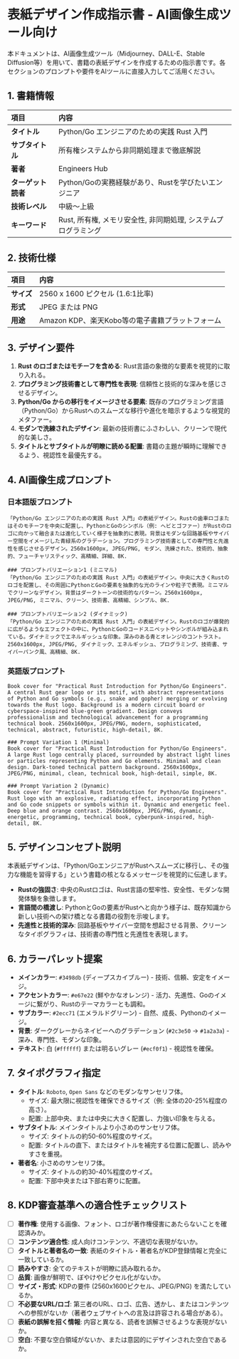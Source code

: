 # 表紙デザイン作成指示書 - AI画像生成ツール向け

本ドキュメントは、AI画像生成ツール（Midjourney、DALL-E、Stable Diffusion等）を用いて、書籍の表紙デザインを作成するための指示書です。各セクションのプロンプトや要件をAIツールに直接入力してご活用ください。

## 1. 書籍情報

| 項目 | 内容 |
| :--- | :--- |
| **タイトル** | Python/Go エンジニアのための実践 Rust 入門 |
| **サブタイトル** | 所有権システムから非同期処理まで徹底解説 |
| **著者** | Engineers Hub |
| **ターゲット読者** | Python/Goの実務経験があり、Rustを学びたいエンジニア |
| **技術レベル** | 中級～上級 |
| **キーワード** | Rust, 所有権, メモリ安全性, 非同期処理, システムプログラミング |

## 2. 技術仕様

| 項目 | 内容 |
| :--- | :--- |
| **サイズ** | 2560 x 1600 ピクセル (1.6:1比率) |
| **形式** | JPEG または PNG |
| **用途** | Amazon KDP、楽天Kobo等の電子書籍プラットフォーム |

## 3. デザイン要件

1.  **Rust のロゴまたはモチーフを含める**: Rust言語の象徴的な要素を視覚的に取り入れる。
2.  **プログラミング技術書として専門性を表現**: 信頼性と技術的な深みを感じさせるデザイン。
3.  **Python/Go からの移行をイメージさせる要素**: 既存のプログラミング言語（Python/Go）からRustへのスムーズな移行や進化を暗示するような視覚的メタファー。
4.  **モダンで洗練されたデザイン**: 最新の技術書にふさわしい、クリーンで現代的な美しさ。
5.  **タイトルとサブタイトルが明瞭に読める配置**: 書籍の主題が瞬時に理解できるよう、視認性を最優先する。

## 4. AI画像生成プロンプト

### 日本語版プロンプト

```
「Python/Go エンジニアのための実践 Rust 入門」の表紙デザイン。Rustの歯車ロゴまたはそのモチーフを中央に配置し、PythonとGoのシンボル（例: ヘビとゴファー）がRustのロゴに向かって融合または進化していく様子を抽象的に表現。背景はモダンな回路基板やサイバー空間をイメージした青緑系のグラデーション。プログラミング技術書としての専門性と先進性を感じさせるデザイン。2560x1600px, JPEG/PNG, モダン、洗練された、技術的、抽象的、フューチャリスティック、高精細、詳細、8K.

### プロンプトバリエーション1 (ミニマル)
「Python/Go エンジニアのための実践 Rust 入門」の表紙デザイン。中央に大きくRustのロゴを配置し、その周囲にPythonとGoの要素を抽象的な光のラインや粒子で表現。ミニマルでクリーンなデザイン。背景はダークトーンの技術的なパターン。2560x1600px, JPEG/PNG, ミニマル、クリーン、技術書、高精細、シンプル、8K.

### プロンプトバリエーション2 (ダイナミック)
「Python/Go エンジニアのための実践 Rust 入門」の表紙デザイン。Rustのロゴが爆発的に広がるようなエフェクトの中に、PythonとGoのコードスニペットやシンボルが組み込まれている。ダイナミックでエネルギッシュな印象。深みのある青とオレンジのコントラスト。2560x1600px, JPEG/PNG, ダイナミック、エネルギッシュ、プログラミング、技術書、サイバーパンク風、高精細、8K.
```

### 英語版プロンプト

```
Book cover for "Practical Rust Introduction for Python/Go Engineers". A central Rust gear logo or its motif, with abstract representations of Python and Go symbols (e.g., snake and gopher) merging or evolving towards the Rust logo. Background is a modern circuit board or cyberspace-inspired blue-green gradient. Design conveys professionalism and technological advancement for a programming technical book. 2560x1600px, JPEG/PNG, modern, sophisticated, technical, abstract, futuristic, high-detail, 8K.

### Prompt Variation 1 (Minimal)
Book cover for "Practical Rust Introduction for Python/Go Engineers". A large Rust logo centrally placed, surrounded by abstract light lines or particles representing Python and Go elements. Minimal and clean design. Dark-toned technical pattern background. 2560x1600px, JPEG/PNG, minimal, clean, technical book, high-detail, simple, 8K.

### Prompt Variation 2 (Dynamic)
Book cover for "Practical Rust Introduction for Python/Go Engineers". Rust logo with an explosive, radiating effect, incorporating Python and Go code snippets or symbols within it. Dynamic and energetic feel. Deep blue and orange contrast. 2560x1600px, JPEG/PNG, dynamic, energetic, programming, technical book, cyberpunk-inspired, high-detail, 8K.
```

## 5. デザインコンセプト説明

本表紙デザインは、「Python/GoエンジニアがRustへスムーズに移行し、その強力な機能を習得する」という書籍の核となるメッセージを視覚的に伝達します。

-   **Rustの強固さ**: 中央のRustロゴは、Rust言語の堅牢性、安全性、モダンな開発体験を象徴します。
-   **言語間の橋渡し**: PythonとGoの要素がRustへと向かう様子は、既存知識から新しい技術への架け橋となる書籍の役割を示唆します。
-   **先進性と技術的深み**: 回路基板やサイバー空間を想起させる背景、クリーンなタイポグラフィは、技術書の専門性と先進性を表現します。

## 6. カラーパレット提案

-   **メインカラー**: `#3498db` (ディープスカイブルー) - 技術、信頼、安定をイメージ。
-   **アクセントカラー**: `#e67e22` (鮮やかなオレンジ) - 活力、先進性、Goのイメージに繋がり、Rustのテーマカラーとも調和。
-   **サブカラー**: `#2ecc71` (エメラルドグリーン) - 自然、成長、Pythonのイメージ。
-   **背景**: ダークグレーからネイビーへのグラデーション (`#2c3e50` -> `#1a2a3a`) - 深み、専門性、モダンな印象。
-   **テキスト**: 白 (`#ffffff`) または明るいグレー (`#ecf0f1`) - 視認性を確保。

## 7. タイポグラフィ指定

-   **タイトル**: `Roboto`, `Open Sans` などのモダンなサンセリフ体。
    -   サイズ: 最大限に視認性を確保できるサイズ（例: 全体の20-25%程度の高さ）。
    -   配置: 上部中央、または中央に大きく配置し、力強い印象を与える。
-   **サブタイトル**: メインタイトルより小さめのサンセリフ体。
    -   サイズ: タイトルの約50-60%程度のサイズ。
    -   配置: タイトルの直下、またはタイトルを補完する位置に配置し、読みやすさを重視。
-   **著者名**: 小さめのサンセリフ体。
    -   サイズ: タイトルの約30-40%程度のサイズ。
    -   配置: 下部中央または下部右寄りに配置。

## 8. KDP審査基準への適合性チェックリスト

-   [ ] **著作権**: 使用する画像、フォント、ロゴが著作権侵害にあたらないことを確認済みか。
-   [ ] **コンテンツ適合性**: 成人向けコンテンツ、不適切な表現がないか。
-   [ ] **タイトルと著者名の一致**: 表紙のタイトル・著者名がKDP登録情報と完全に一致しているか。
-   [ ] **読みやすさ**: 全てのテキストが明瞭に読み取れるか。
-   [ ] **品質**: 画像が鮮明で、ぼやけやピクセル化がないか。
-   [ ] **サイズ・形式**: KDPの要件 (2560x1600ピクセル、JPEG/PNG) を満たしているか。
-   [ ] **不必要なURL/ロゴ**: 第三者のURL、ロゴ、広告、透かし、またはコンテンツへの参照がないか（著者ウェブサイトへの言及は許容される場合がある）。
-   [ ] **表紙の誤解を招く情報**: 内容と異なる、読者を誤解させるような表現がないか。
-   [ ] **空白**: 不要な空白領域がないか、または意図的にデザインされた空白であるか。
